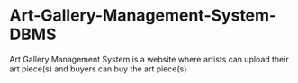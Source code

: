# Art-Gallery-Management-System-DBMS
Art Gallery Management System is a website where artists can upload their art piece(s) and buyers can buy the art piece(s)
